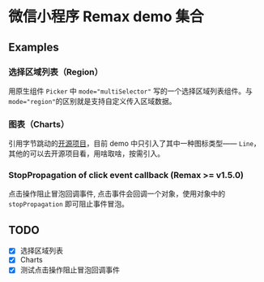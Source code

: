 # 微信小程序 Remax demo 集合

## Examples

### 选择区域列表（Region）

用原生组件 `Picker` 中 `mode="multiSelector"` 写的一个选择区域列表组件。与 `mode="region"`的区别就是支持自定义传入区域数据。

### 图表（Charts）

引用字节跳动的[开源项目](https://github.com/xiaolin3303/wx-charts)，目前 demo 中只引入了其中一种图标类型—— `Line`，其他的可以去开源项目看，用啥取啥，按需引入。

### StopPropagation of click event callback  (Remax >= v1.5.0)

点击操作阻止冒泡回调事件, 点击事件会回调一个对象，使用对象中的 `stopPropagation` 即可阻止事件冒泡。

## TODO

- [x] 选择区域列表
- [x] Charts
- [x] 测试点击操作阻止冒泡回调事件

